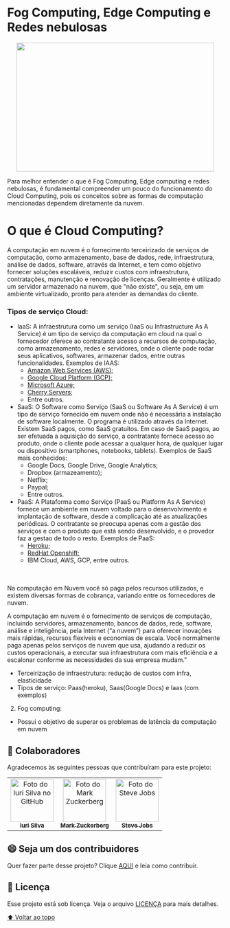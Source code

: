 

# Fog Computing, Edge Computing e Redes nebulosas

<p align="center">
  <img width="460" height="300" src="https://cdn.dribbble.com/users/19532/screenshots/1654816/media/392a7eec41acce24ec7df16659836f23.gif">
</p>


Para melhor entender o que é Fog Computing, Edge computing e redes nebulosas, é fundamental compreender um pouco do funcionamento do Cloud Computing, pois os conceitos sobre as formas de computação mencionadas dependem diretamente da nuvem. 

# O que é Cloud Computing?
A computação em nuvem é o fornecimento terceirizado de serviços de computação, como armazenamento, base de dados, rede, infraestrutura, análise de dados, software, através da Internet, e tem como objetivo fornecer soluções escaláveis, reduzir custos com infraestrutura, contratações, manutenção e renovação de licenças. Geralmente é utilizado um servidor armazenado na nuvem, que "não existe", ou seja, em um ambiente virtualizado, pronto para atender as demandas do cliente.
### Tipos de serviço Cloud:
* IaaS: A infraestrutura como um serviço (IaaS ou Infrastructure As A Service) é um tipo de serviço da computação em cloud na qual o fornecedor oferece ao contratante acesso a recursos de  computação, como armazenamento, redes e servidores, onde o cliente pode rodar seus aplicativos, softwares, armazenar dados, entre outras funcionalidades. Exemplos de IAAS:
   - [Amazon Web Services (AWS);](https://aws.amazon.com/pt/)
   - [Google Cloud Platform (GCP);](https://cloud.google.com/)
   - [Microsoft Azure;](https://azure.microsoft.com/pt-br/)
   - [Cherry Servers;](https://www.cherryservers.com/)
   - Entre outros.
 * SaaS: O Software como Serviço (SaaS ou Software As A Service) é um tipo de serviço fornecido em nuvem onde não é necessária a instalação de software localmente. O programa é utilizado através da Internet. Existem SaaS pagos, como SaaS gratuitos. Em caso de SaaS pagos, ao ser efetuada a aquisição do serviço, a contratante fornece acesso ao produto, onde o cliente pode acessar a qualquer hora, de qualquer lugar ou dispositivo (smartphones, notebooks, tablets). Exemplos de SaaS mais conhecidos:
    - Google Docs, Google Drive, Google Analytics;
    - Dropbox (armazeamento);
    - Netflix;
    - Paypal;
    - Entre outros.
  * PaaS: A Plataforma como Serviço (PaaS ou Platform As A Service) fornece um ambiente em nuvem voltado para o desenvolvimento e implantação de software, desde a complicação até as atualizações periódicas. O contratante se preocupa apenas com a gestão dos serviços e com o produto que está sendo desenvolvido, e o provedor faz a gestao de todo o resto. Exemplos de PaaS:
    - [Heroku;](https://www.heroku.com/)
    - [RedHat Openshift;](https://www.redhat.com/pt-br/technologies/cloud-computing/openshift)
    - IBM Cloud, AWS, GCP, entre outros.


<br/><br/>Na computação em Nuvem você só paga pelos recursos utilizados, e existem diversas formas de cobrança, variando entre os fornecedores de nuvem.


A computação em nuvem é o fornecimento de serviços de computação, incluindo servidores, armazenamento, bancos de dados, rede, software, análise e inteligência, pela Internet (“a nuvem”) para oferecer inovações mais rápidas, recursos flexíveis e economias de escala. Você normalmente paga apenas pelos serviços de nuvem que usa, ajudando a reduzir os custos operacionais, a executar sua infraestrutura com mais eficiência e a escalonar conforme as necessidades da sua empresa mudam." 
- Terceirização de infraestrutura: redução de custos com infra, elasticidade
- Tipos de serviço: Paas(heroku), Saas(Google Docs) e Iaas (com exemplos)
2. Fog computing:
- Possui o objetivo de superar os problemas de latência da computação em nuvem






















## 🤝 Colaboradores

Agradecemos às seguintes pessoas que contribuíram para este projeto:

<table>
  <tr>
    <td align="center">
      <a href="#">
        <img src="https://avatars3.githubusercontent.com/u/31936044" width="100px;" alt="Foto do Iuri Silva no GitHub"/><br>
        <sub>
          <b>Iuri Silva</b>
        </sub>
      </a>
    </td>
    <td align="center">
      <a href="#">
        <img src="https://s2.glbimg.com/FUcw2usZfSTL6yCCGj3L3v3SpJ8=/smart/e.glbimg.com/og/ed/f/original/2019/04/25/zuckerberg_podcast.jpg" width="100px;" alt="Foto do Mark Zuckerberg"/><br>
        <sub>
          <b>Mark Zuckerberg</b>
        </sub>
      </a>
    </td>
    <td align="center">
      <a href="#">
        <img src="https://miro.medium.com/max/360/0*1SkS3mSorArvY9kS.jpg" width="100px;" alt="Foto do Steve Jobs"/><br>
        <sub>
          <b>Steve Jobs</b>
        </sub>
      </a>
    </td>
  </tr>
</table>


## 😄 Seja um dos contribuidores<br>

Quer fazer parte desse projeto? Clique [AQUI](CONTRIBUTING.md) e leia como contribuir.

## 📝 Licença

Esse projeto está sob licença. Veja o arquivo [LICENÇA](LICENSE.md) para mais detalhes.

[⬆ Voltar ao topo](#nome-do-projeto)<br>

  

